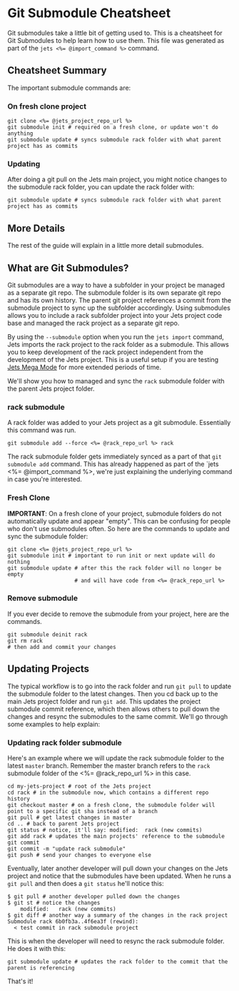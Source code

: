 # Git Submodule Cheatsheet

Git submodules take a little bit of getting used to. This is a cheatsheet for Git Submodules to help learn how to use them.  This file was generated as part of the `jets <%= @import_command %>` command.

## Cheatsheet Summary

The important submodule commands are:

### On fresh clone project

    git clone <%= @jets_project_repo_url %>
    git submodule init # required on a fresh clone, or update won't do anything
    git submodule update # syncs submodule rack folder with what parent project has as commits

### Updating

After doing a git pull on the Jets main project, you might notice changes to the submodule rack folder, you can update the rack folder with:

    git submodule update # syncs submodule rack folder with what parent project has as commits

## More Details

The rest of the guide will explain in a little more detail submodules.

## What are Git Submodules?

Git submodules are a way to have a subfolder in your project be managed as a separate git repo.  The submodule folder is its own separate git repo and has its own history. The parent git project references a commit from the submodule project to sync up the subfolder accordingly.  Using submodules allows you to include a rack subfolder project into your Jets project code base and managed the rack project as a separate git repo.

By using the `--submodule` option when you run the `jets import` command, Jets imports the rack project to the rack folder as a submodule.  This allows you to keep development of the rack project independent from the development of the Jets project. This is a useful setup if you are testing [Jets Mega Mode](http://rubyonjets.com/docs/megamode/) for more extended periods of time.

We'll show you how to managed and sync the `rack` submodule folder with the parent Jets project folder.

### rack submodule

A rack folder was added to your Jets project as a git submodule.  Essentially this command was run.

    git submodule add --force <%= @rack_repo_url %> rack

The rack submodule folder gets immediately synced as a part of that `git submodule add` command.  This has already happened as part of the `jets <%= @import_command %>, we're just explaining the underlying command in case you're interested.

### Fresh Clone

**IMPORTANT**: On a fresh clone of your project, submodule folders do not automatically update and appear "empty".  This can be confusing for people who don't use submodules often. So here are the commands to update and sync the submodule folder:

    git clone <%= @jets_project_repo_url %>
    git submodule init # important to run init or next update will do nothing
    git submodule update # after this the rack folder will no longer be empty
                         # and will have code from <%= @rack_repo_url %>

### Remove submodule

If you ever decide to remove the submodule from your project, here are the commands.

    git submodule deinit rack
    git rm rack
    # then add and commit your changes

## Updating Projects

The typical workflow is to go into the rack folder and run `git pull` to update the submodule folder to the latest changes. Then you cd back up to the main Jets project folder and run `git add`.  This updates the project submodule commit reference, which then allows others to pull down the changes and resync the submodules to the same commit. We'll go through some examples to help explain:

### Updating rack folder submodule

Here's an example where we will update the rack submodule folder to the latest `master` branch. Remember the master branch refers to the `rack` submodule folder of the <%= @rack_repo_url %> in this case.

    cd my-jets-project # root of the Jets project
    cd rack # in the submodule now, which contains a different repo history
    git checkout master # on a fresh clone, the submodule folder will point to a specific git sha instead of a branch
    git pull # get latest changes in master
    cd .. # back to parent Jets project
    git status # notice, it'll say: modified:  rack (new commits)
    git add rack # updates the main projects' reference to the submodule git commit
    git commit -m "update rack submodule"
    git push # send your changes to everyone else

Eventually, later another developer will pull down your changes on the Jets project and notice that the submodules have been updated.  When he runs a `git pull` and then does a `git status` he'll notice this:

    $ git pull # another developer pulled down the changes
    $ git st # notice the changes
        modified:   rack (new commits)
    $ git diff # another way a summary of the changes in the rack project
    Submodule rack 6b0fb3a..4f6ea3f (rewind):
      < test commit in rack submodule project

This is when the developer will need to resync the rack submodule folder. He does it with this:

    git submodule update # updates the rack folder to the commit that the parent is referencing

That's it!
